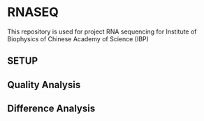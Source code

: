# RNASEQ
This repository is used for project RNA sequencing for Institute of Biophysics of Chinese Academy of Science (IBP)
## SETUP
## Quality Analysis
## Difference Analysis


